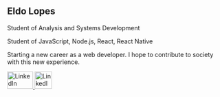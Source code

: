 <article>
  <h2>Eldo Lopes</h2>
  <p>Student of Analysis and Systems Development</p>
  <p>Student of JavaScript, Node.js, React, React Native</p>
  <p>Starting a new career as a web developer. I hope to contribute to society with this new experience.</p>
</article>

<p> <a href="https://www.linkedin.com/in/eldo-lopes-572a21a0/" rel="nofollow"><img src="https://content.linkedin.com/content/dam/me/business/en-us/amp/brand-site/v2/bg/LI-Bug.svg.original.svg" alt="LinkedIn" width=60 height=40 >
  <a href="https://api.whatsapp.com/send?phone=5527997886095" rel="nofollow"><img src="https://upload.wikimedia.org/wikipedia/commons/thumb/1/19/WhatsApp_logo-color-vertical.svg/1200px-WhatsApp_logo-color-vertical.svg.png" alt="LinkedIn" width=40 height=40 >
  
  
<!--
**eldolopes/eldolopes** is a ✨ _special_ ✨ repository because its `README.md` (this file) appears on your GitHub profile.

Here are some ideas to get you started:

- 🔭 I’m currently working on ...
- 🌱 I’m currently learning ...
- 👯 I’m looking to collaborate on ...
- 🤔 I’m looking for help with ...
- 💬 Ask me about ...
- 📫 How to reach me: ...
- 😄 Pronouns: ...
- ⚡ Fun fact: ...
-->
